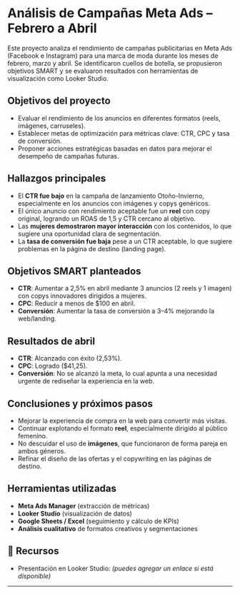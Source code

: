 # Análisis de Campañas Meta Ads – Febrero a Abril

Este proyecto analiza el rendimiento de campañas publicitarias en Meta Ads (Facebook e Instagram) para una marca de moda durante los meses de febrero, marzo y abril. Se identificaron cuellos de botella, se propusieron objetivos SMART y se evaluaron resultados con herramientas de visualización como Looker Studio.

## Objetivos del proyecto

- Evaluar el rendimiento de los anuncios en diferentes formatos (reels, imágenes, carruseles).
- Establecer metas de optimización para métricas clave: CTR, CPC y tasa de conversión.
- Proponer acciones estratégicas basadas en datos para mejorar el desempeño de campañas futuras.

## Hallazgos principales

- El **CTR fue bajo** en la campaña de lanzamiento Otoño-Invierno, especialmente en los anuncios con imágenes y copys genéricos.
- El único anuncio con rendimiento aceptable fue un **reel** con copy original, logrando un ROAS de 1,5 y CTR cercano al objetivo.
- Las **mujeres demostraron mayor interacción** con los contenidos, lo que sugiere una oportunidad clara de segmentación.
- La **tasa de conversión fue baja** pese a un CTR aceptable, lo que sugiere problemas en la página de destino (landing page).

## Objetivos SMART planteados

- **CTR**: Aumentar a 2,5% en abril mediante 3 anuncios (2 reels y 1 imagen) con copys innovadores dirigidos a mujeres.
- **CPC**: Reducir a menos de $100 en abril.
- **Conversión**: Aumentar la tasa de conversión a 3–4% mejorando la web/landing.

## Resultados de abril

- **CTR**: Alcanzado con éxito (2,53%).
- **CPC**: Logrado ($41,25).
- **Conversión**: No se alcanzó la meta, lo cual apunta a una necesidad urgente de rediseñar la experiencia en la web.

## Conclusiones y próximos pasos

- Mejorar la experiencia de compra en la web para convertir más visitas.
- Continuar explotando el formato **reel**, especialmente dirigido al público femenino.
- No descuidar el uso de **imágenes**, que funcionaron de forma pareja en ambos géneros.
- Refinar el diseño de las ofertas y el copywriting en las páginas de destino.

## Herramientas utilizadas

- **Meta Ads Manager** (extracción de métricas)
- **Looker Studio** (visualización de datos)
- **Google Sheets / Excel** (seguimiento y cálculo de KPIs)
- **Análisis cualitativo** de formatos creativos y segmentaciones

## 📎 Recursos

- Presentación en Looker Studio: *(puedes agregar un enlace si está disponible)*

---

